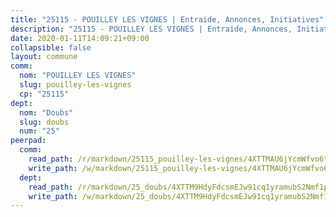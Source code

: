 ```yaml
---
title: "25115 - POUILLEY LES VIGNES | Entraide, Annonces, Initiatives"
description: "25115 - POUILLEY LES VIGNES | Entraide, Annonces, Initiatives"
date: 2020-01-11T14:09:21+09:00
collapsible: false
layout: commune
comm:
  nom: "POUILLEY LES VIGNES"
  slug: pouilley-les-vignes
  cp: "25115"
dept:
  nom: "Doubs"
  slug: doubs
  num: "25"
peerpad:
  comm:
    read_path: /r/markdown/25115_pouilley-les-vignes/4XTTMAU6jYcmWfvo6trcG7wPoSeojNEzYWpiiGzq2EZFRSyvy
    write_path: /w/markdown/25115_pouilley-les-vignes/4XTTMAU6jYcmWfvo6trcG7wPoSeojNEzYWpiiGzq2EZFRSyvy-K3TgU7xWArY4jQz4f7Lzkvm88b7k72qRacM4iy4SM2zecKnXLZaoiPEPnVjUs5opnMY2fzMuiQTDDvhtkJictcLHFnmAJ1FqJatVbkgb38SXFBoNWNWjdxgtfzdTEyoMruv78ryP
  dept:
    read_path: /r/markdown/25_doubs/4XTTM9HdyFdcsmEJw91cq1yramubS2Nmf1ps2s84xcMxY74Zv
    write_path: /w/markdown/25_doubs/4XTTM9HdyFdcsmEJw91cq1yramubS2Nmf1ps2s84xcMxY74Zv-K3TgURza6A4QY75MscA2g52nUX9tjMQaHW9mgBSgyRKNNp3M6gkaXA9iDDtpbSx22mTSZbQLYS1izbwsznz8e9u5BERCmGKxZ379xV2nAaDe1bGyxrjytc7G1EcbGtknRFYQ1Lxp
---
```


